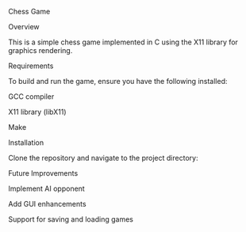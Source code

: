 Chess Game

Overview

This is a simple chess game implemented in C using the X11 library for graphics rendering.

Requirements

To build and run the game, ensure you have the following installed:

GCC compiler

X11 library (libX11)

Make


Installation

Clone the repository and navigate to the project directory:


Future Improvements

Implement AI opponent

Add GUI enhancements

Support for saving and loading games
